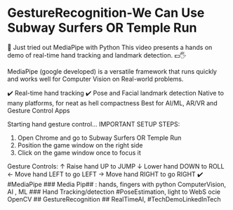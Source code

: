 # GestureRecognition-We Can Use Subway Surfers OR Temple Run


🚀 Just tried out MediaPipe with Python
This video presents a hands on demo of real-time hand tracking and landmark detection. 💵🖐

MediaPipe (google developed) is a versatile framework that runs quickly and works well for Computer Vision on Real-world problems.

✔️ Real-time hand tracking
✔️ Pose and Facial landmark detection
Native to many platforms, for neat as hell compactness
Best for AI/ML, AR/VR and Gesture Control Apps

Starting hand gesture control...
IMPORTANT SETUP STEPS:
1. Open Chrome and go to Subway Surfers OR Temple Run
2. Position the game window on the right side
3. Click on the game window once to focus it

Gesture Controls:
↑ Raise hand UP to JUMP
↓ Lower hand DOWN to ROLL
← Move hand LEFT to go LEFT
→ Move hand RIGHT to go RIGHT
✔️ #MediaPipe ### Media Pip## : hands, fingers with python ComputerVision, AI , ML ### Hand Tracking/detection #PoseEstimation, light to WebS ocie OpenCV ## GestureRecognition ## RealTimeAI, #TechDemoLinkedInTech

 
